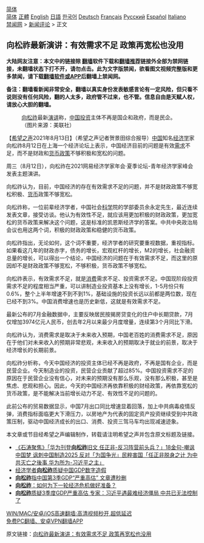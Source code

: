  <!-- 面包屑导航 --> <div class="breadcrumb"><!-- GTranslate: https://gtranslate.io/ -->  <div class="switcher notranslate">  <div class="selected">  <a href="#" onclick="return false;"> 简体</a>  </div>  <div class="option">  <a href="https://www.bannedbook.org" onclick="doGTranslate('zh-CN|zh-CN');jQuery('div.switcher div.selected a').html(jQuery(this).html());return false;" title="简体中文" class="nturl selected"> 简体</a>  <a href="https://www.bannedbook.org/zh-tw/" onclick="doGTranslate('zh-CN|zh-TW');jQuery('div.switcher div.selected a').html(jQuery(this).html());return false;" title="繁體中文" class="nturl"> 正體</a>  <a href="https://www.bannedbook.org/en/" onclick="doGTranslate('zh-CN|en');jQuery('div.switcher div.selected a').html(jQuery(this).html());return false;" title="English" class="nturl"> English</a>  <a href="https://www.bannedbook.org/ja/" onclick="doGTranslate('zh-CN|ja');jQuery('div.switcher div.selected a').html(jQuery(this).html());return false;" title="日本語" class="nturl"> 日語</a>  <a href="https://www.bannedbook.org/ko/" onclick="doGTranslate('zh-CN|ko');jQuery('div.switcher div.selected a').html(jQuery(this).html());return false;" title="한국어" class="nturl"> 한국어</a>  <a href="https://www.bannedbook.org/de/" onclick="doGTranslate('zh-CN|de');jQuery('div.switcher div.selected a').html(jQuery(this).html());return false;" title="Deutsch" class="nturl"> Deutsch</a>  <a href="https://www.bannedbook.org/fr/" onclick="doGTranslate('zh-CN|fr');jQuery('div.switcher div.selected a').html(jQuery(this).html());return false;" title="Français" class="nturl"> Français</a>  <a href="https://www.bannedbook.org/ru/" onclick="doGTranslate('zh-CN|ru');jQuery('div.switcher div.selected a').html(jQuery(this).html());return false;" title="Русский" class="nturl"> Русский</a>  <a href="https://www.bannedbook.org/es/" onclick="doGTranslate('zh-CN|es');jQuery('div.switcher div.selected a').html(jQuery(this).html());return false;" title="Español" class="nturl"> Español</a>  <a href="https://www.bannedbook.org/it/" onclick="doGTranslate('zh-CN|it');jQuery('div.switcher div.selected a').html(jQuery(this).html());return false;" title="Italiano" class="nturl"> Italiano</a>  </div>  </div>      <div class='breadcrumb-sub'><!-- Breadcrumb NavXT 6.3.0 --> <a href="https://www.bannedbook.org/" class="home">禁闻网</a> &gt; <a href="https://www.bannedbook.org/bnews/comments/" class="category">新闻评论</a> &gt; 正文</div></div><h2>向松祚最新演讲：有效需求不足 政策再宽松也没用</h2> <p class="notice"><b>大陆网友注意：本文中的链接除 <a href="https://github.com/bannedbook/fanqiang" >翻墙</a>软件下载和<a href="https://github.com/killgcd/justmysocks/blob/master/README.md">翻墙推荐</a>链接外全部为禁网链接，未翻墙状态下打不开，请勿点击。此为文字版禁闻，欲看图文视频完整版和更多禁闻，请下载<a href="https://github.com/bannedbook/fanqiang">翻墙软件或APP</a>后翻墙上禁闻网。</p><p>备注：翻墙看新闻非常安全，翻墙以真实身份发表敏感言论有一定风险，但只看不说则没有任何风险，翻的人太多，政府管不过来，也不管。信息自由是天赋人权，请放心大胆的翻墙。</b></p>  <div class="entry"> <figure> <p><figcaption><a href="https://www.bannedbook.org/bnews/tag/%E5%90%91%E6%9D%BE%E7%A5%9A/" class="st_tag internal_tag" rel="tag" title="标签 向松祚 下的日志">向松祚</a>最新<a href="https://www.bannedbook.org/bnews/tag/%E6%BC%94%E8%AE%B2/" class="st_tag internal_tag" rel="tag" title="标签 演讲 下的日志">演讲</a>称，<a href="https://www.bannedbook.org/bnews/tag/%E4%B8%AD%E5%9B%BD/" class="st_tag internal_tag" rel="tag" title="标签 中国 下的日志">中国</a><a href="https://www.bannedbook.org/bnews/tag/%e6%8a%95%e8%b5%84/" class="st_tag internal_tag" rel="tag" title="标签 投资 下的日志">投资</a>主体不再是国企和政府，而是民企。（图片来源：美联社）</figcaption></figure> <p>【<span class='wp_keywordlink_affiliate'><a href="https://www.soundofhope.org" title="希望之声" target="_blank">希望之声</a></span>2021年8月13日】（希望之声记者贺景田综合报导）<span class='wp_keywordlink_affiliate'><a href="https://www.bannedbook.org/" title="中国" target="_blank">中国</a></span>知名<a href="https://www.bannedbook.org/bnews/tag/%E7%BB%8F%E6%B5%8E%E5%AD%A6/" class="st_tag internal_tag" rel="tag" title="标签 经济学 下的日志">经济学</a>家向松祚8月12日在上海一个经济论坛上表示，中国经济目前的问题是有效<a href="https://www.bannedbook.org/bnews/tag/%E9%9C%80%E6%B1%82/" class="st_tag internal_tag" rel="tag" title="标签 需求 下的日志">需求</a>不足，而不是财政和<a href="https://www.bannedbook.org/bnews/tag/%E8%B4%A7%E5%B8%81%E6%94%BF%E7%AD%96/" class="st_tag internal_tag" rel="tag" title="标签 货币政策 下的日志">货币政策</a>不够积极和宽松的问题。</p> <p>周三（8月12日），向松祚在2021网易经济学家年会·夏季论坛-青年经济学家峰会发表主题演讲。</p> <p>向松祚认为，目前，中国经济的存在有效需求不足的问题，并不是财政政策不够宽松积极、<a href="https://www.bannedbook.org/bnews/tag/%E8%B4%A7%E5%B8%81/" class="st_tag internal_tag" rel="tag" title="标签 货币 下的日志">货币</a>政策不够宽松。</p>  <p>向松祚称，一位前辈经济学者，中国社会<span class='wp_keywordlink'><a href="https://www.bannedbook.org/forum11/topic309.html" title="禁片：“科学”的棍子" target="_blank">科学</a></span>院的学部委员余永定先生，最近连续发表文章，接受访谈。他认为有效性不足，就应该用更加积极的财政政策，更加宽松的货币政策来解决这个问题，这是标准的凯恩斯经济学的答案。中共中央政治局会议也用这两个词，积极的财政政策和稳健的货币政策。</p> <p>向松祚指出，无论如何，这个词不重要，经济学者的研究要重视数据，重视指标。如果看这几年的财政赤字，债务的增长，宏观杠杆的增长，M2的增长，社会融资总量的增长，可以得出一个结论，中国经济的问题在于有效需求不足，而这里的原因却不是财政政策不够宽松，不够积极，货币政策不够宽松。</p> <p>向松祚表示，有效需求不足，就是<a href="https://www.bannedbook.org/bnews/tag/%e6%b6%88%e8%b4%b9/" class="st_tag internal_tag" rel="tag" title="标签 消费 下的日志">消费</a>需求不足、投资需求不足。中国现阶段投资需求不足的程度相当严重，可以讲制造业投资基本上没有增长，1-5月份只有0.6%，整个上半年增速不到不到1%，基础设施的投资长远以前都是两位数，现在已经不到3%。中国消费增速也是历史新低，这就是有效需求不足。</p>  <p>最新公布的7月金融数据中，主要反映居民按揭房贷变化的住户中长期贷款，7月仅增加3974亿元人民币，创去年2月以来最少月度增量，连续第3个月同比下滑。</p> <p>向松祚认为，消费需求是取决于未来收入预期，中国老百姓的消费需求不足，原因在于他们对未来收入的预期非常悲观，未来收入的预期取决于就业的前景，取决于经济增长的长期前景。</p> <p>向松祚分析称，今天中国经济的投资主体已经不再是政府，不再是国有企业，而是民营企业。今天制造业的投资，民营企业贡献了超过85%。中国投资需求不足的原因在于民营企业没有信心，对未来的预期没有那么乐观，没有那么积极，甚至是焦虑、悲观和担心。因此，今天的中国经济再依靠积极的财经政策，再依靠宽松的货币政策，是不能解决当前增长动力不足、有效性不足的问题的。</p>  <p>此前公布的贸易数据显示，中国7月出口同比增速显着回落，加上中共病毒疫情反弹，消费指标面临更大下滑压力，以房地产为代表的固定资产投资继续受到中共政策压制，驱动中国经济成长的出口、消费、投资三驾马车均出现减速迹象。</p> <p>本文章或节目经希望之声编辑制作，转载请注明希望之声并包含原文标题及链接。 </p> <ul class='op-related-articles' title='相关阅读'> <li><a href='https://www.bannedbook.org/bnews/bannedvideo/20200615/1344860.html' target='_blank'>《石涛聚焦》「华为刊登<b>向松祚</b>旧文 任正非-反习阵营前头兵？」18金句-嘲讽中国梦 讽刺中国制造2025 反对「为国争光」民粹害国「任正非脱身之计 为中共灭亡之後事 华为所为-习近平之主」 </a></li> <li><a href='https://www.bannedbook.org/bnews/ssgc/20191022/1210712.html' target='_blank'>经济学者<b>向松祚</b>质疑中国GDP数字造假</a></li> <li><a href='https://www.bannedbook.org/bnews/renquan/xgmyd/20191021/1210317.html' target='_blank'><b>向松祚</b>指中国第3季GDP“严重高估” 文章遭秒删</a></li> <li><a href='https://www.bannedbook.org/bnews/lifebaike/20191019/1209670.html' target='_blank'><b>向松祚</b>：如何为下一轮经济危机做好准备？</a></li> <li><a href='https://www.bannedbook.org/bnews/topimagenews/20191019/1209450.html' target='_blank'><b>向松祚</b>质疑3季度GDP严重高估 专家：习近平遇最难经济僵局 中共已无法控制了</a></li> </ul> <p class="texttj"> <a href="https://github.com/bannedbook/fanqiang/wiki/V2ray%E6%9C%BA%E5%9C%BA" target="_blank">WIN/MAC/安卓/iOS高速翻墙:高清视频秒开,超低延迟</a><br/> <a href="https://github.com/bannedbook/fanqiang/wiki/%E7%A6%81%E9%97%BB%E7%BD%91%E5%AE%89%E5%8D%93%E7%BF%BB%E5%A2%99%E6%96%B0%E9%97%BBAPP" target="_blank">免费PC翻墙、安卓VPN翻墙APP</a></p> <p>原文链接：<a class="src_link"  href="https://www.soundofhope.org/post/535124" target="_blank">向松祚最新演讲：有效需求不足 政策再宽松也没用</a></p><a name='sharetosocial'></a>  <div style="margin-bottom:5px;padding-bottom:5px;clear:both"> <div id="archive-pix-1" class="banner-ads"> <!-- AuctionX Display platform tag START --> <div id="26318x728x90x621x_ADSLOT2" clicktrack="%%CLICK_URL_ESC%%"></div> <!-- AuctionX Display platform tag END --> </div> <div id="archive-pix-2" class="banner-ads"> <!-- AuctionX Display platform tag START --> <div id="26315x300x250x621x_ADSLOT2" clicktrack="%%CLICK_URL_ESC%%"></div> <!-- AuctionX Display platform tag END --> </div> </div>  <div id="archive-pix-1" class="banner-ads"> <!-- AuctionX Display platform tag START --> <div id="26318x728x90x621x_ADSLOT3" clicktrack="%%CLICK_URL_ESC%%"></div> <!-- AuctionX Display platform tag END --> </div> </div><!--END ENTRY--> 